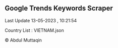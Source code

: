 

## Google Trends Keywords Scraper 
 
Last Update 13-05-2023 , 10:21:54

Country List :
VIETNAM.json



© Abdul Muttaqin 
